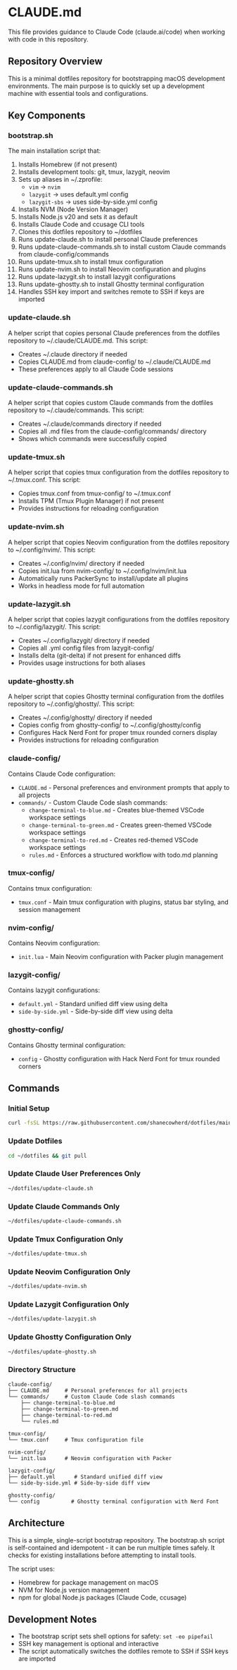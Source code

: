# CLAUDE.md

This file provides guidance to Claude Code (claude.ai/code) when working with code in this repository.

## Repository Overview

This is a minimal dotfiles repository for bootstrapping macOS development environments. The main purpose is to quickly set up a development machine with essential tools and configurations.

## Key Components

### bootstrap.sh
The main installation script that:
1. Installs Homebrew (if not present)
2. Installs development tools: git, tmux, lazygit, neovim
3. Sets up aliases in ~/.zprofile:
   - `vim` → `nvim`
   - `lazygit` → uses default.yml config
   - `lazygit-sbs` → uses side-by-side.yml config
4. Installs NVM (Node Version Manager)
5. Installs Node.js v20 and sets it as default
6. Installs Claude Code and ccusage CLI tools
7. Clones this dotfiles repository to ~/dotfiles
8. Runs update-claude.sh to install personal Claude preferences
9. Runs update-claude-commands.sh to install custom Claude commands from claude-config/commands
10. Runs update-tmux.sh to install tmux configuration
11. Runs update-nvim.sh to install Neovim configuration and plugins
12. Runs update-lazygit.sh to install lazygit configurations
13. Runs update-ghostty.sh to install Ghostty terminal configuration
14. Handles SSH key import and switches remote to SSH if keys are imported

### update-claude.sh
A helper script that copies personal Claude preferences from the dotfiles repository to ~/.claude/CLAUDE.md. This script:
- Creates ~/.claude directory if needed
- Copies CLAUDE.md from claude-config/ to ~/.claude/CLAUDE.md
- These preferences apply to all Claude Code sessions

### update-claude-commands.sh
A helper script that copies custom Claude commands from the dotfiles repository to ~/.claude/commands. This script:
- Creates ~/.claude/commands directory if needed
- Copies all .md files from the claude-config/commands/ directory
- Shows which commands were successfully copied

### update-tmux.sh
A helper script that copies tmux configuration from the dotfiles repository to ~/.tmux.conf. This script:
- Copies tmux.conf from tmux-config/ to ~/.tmux.conf
- Installs TPM (Tmux Plugin Manager) if not present
- Provides instructions for reloading configuration

### update-nvim.sh
A helper script that copies Neovim configuration from the dotfiles repository to ~/.config/nvim/. This script:
- Creates ~/.config/nvim/ directory if needed
- Copies init.lua from nvim-config/ to ~/.config/nvim/init.lua
- Automatically runs PackerSync to install/update all plugins
- Works in headless mode for full automation

### update-lazygit.sh
A helper script that copies lazygit configurations from the dotfiles repository to ~/.config/lazygit/. This script:
- Creates ~/.config/lazygit/ directory if needed
- Copies all .yml config files from lazygit-config/
- Installs delta (git-delta) if not present for enhanced diffs
- Provides usage instructions for both aliases

### update-ghostty.sh
A helper script that copies Ghostty terminal configuration from the dotfiles repository to ~/.config/ghostty/. This script:
- Creates ~/.config/ghostty/ directory if needed
- Copies config from ghostty-config/ to ~/.config/ghostty/config
- Configures Hack Nerd Font for proper tmux rounded corners display
- Provides instructions for reloading configuration

### claude-config/
Contains Claude Code configuration:
- `CLAUDE.md` - Personal preferences and environment prompts that apply to all projects
- `commands/` - Custom Claude Code slash commands:
  - `change-terminal-to-blue.md` - Creates blue-themed VSCode workspace settings
  - `change-terminal-to-green.md` - Creates green-themed VSCode workspace settings
  - `change-terminal-to-red.md` - Creates red-themed VSCode workspace settings
  - `rules.md` - Enforces a structured workflow with todo.md planning

### tmux-config/
Contains tmux configuration:
- `tmux.conf` - Main tmux configuration with plugins, status bar styling, and session management

### nvim-config/
Contains Neovim configuration:
- `init.lua` - Main Neovim configuration with Packer plugin management

### lazygit-config/
Contains lazygit configurations:
- `default.yml` - Standard unified diff view using delta
- `side-by-side.yml` - Side-by-side diff view using delta

### ghostty-config/
Contains Ghostty terminal configuration:
- `config` - Ghostty configuration with Hack Nerd Font for tmux rounded corners

## Commands

### Initial Setup
```bash
curl -fsSL https://raw.githubusercontent.com/shanecowherd/dotfiles/main/bootstrap.sh | bash
```

### Update Dotfiles
```bash
cd ~/dotfiles && git pull
```

### Update Claude User Preferences Only
```bash
~/dotfiles/update-claude.sh
```

### Update Claude Commands Only
```bash
~/dotfiles/update-claude-commands.sh
```

### Update Tmux Configuration Only
```bash
~/dotfiles/update-tmux.sh
```

### Update Neovim Configuration Only
```bash
~/dotfiles/update-nvim.sh
```

### Update Lazygit Configuration Only
```bash
~/dotfiles/update-lazygit.sh
```

### Update Ghostty Configuration Only
```bash
~/dotfiles/update-ghostty.sh
```

### Directory Structure
```
claude-config/
├── CLAUDE.md     # Personal preferences for all projects
└── commands/     # Custom Claude Code slash commands
    ├── change-terminal-to-blue.md
    ├── change-terminal-to-green.md
    ├── change-terminal-to-red.md
    └── rules.md

tmux-config/
└── tmux.conf     # Tmux configuration file

nvim-config/
└── init.lua      # Neovim configuration with Packer

lazygit-config/
├── default.yml      # Standard unified diff view
└── side-by-side.yml # Side-by-side diff view

ghostty-config/
└── config          # Ghostty terminal configuration with Nerd Font
```

## Architecture

This is a simple, single-script bootstrap repository. The bootstrap.sh script is self-contained and idempotent - it can be run multiple times safely. It checks for existing installations before attempting to install tools.

The script uses:
- Homebrew for package management on macOS
- NVM for Node.js version management
- npm for global Node.js packages (Claude Code, ccusage)

## Development Notes

- The bootstrap script sets shell options for safety: `set -eo pipefail`
- SSH key management is optional and interactive
- The script automatically switches the dotfiles remote to SSH if SSH keys are imported